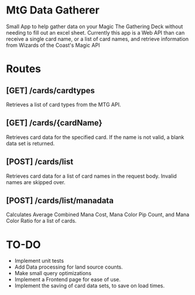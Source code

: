 # MtG Data Gatherer

Small App to help gather data on your Magic The Gathering Deck without needing to fill out an excel sheet.
Currently this app is a Web API than can receive a single card name, or a list of card names, and retrieve information from Wizards of the Coast's Magic API

# Routes

## [GET]  /cards/cardtypes
Retrieves a list of card types from the MTG API.

## [GET]  /cards/{cardName}
Retrieves card data for the specified card. If the name is not valid, a blank data set is returned.

## [POST] /cards/list
Retrieves card data for a list of card names in the request body. Invalid names are skipped over.

## [POST] /cards/list/manadata
Calculates Average Combined Mana Cost, Mana Color Pip Count, and Mana Color Ratio for a list of cards.
 
# TO-DO
- Implement unit tests
- Add Data processing for land source counts. 
- Make small query optimizations
- Implement a Frontend page for ease of use.
- Implement the saving of card data sets, to save on load times. 
